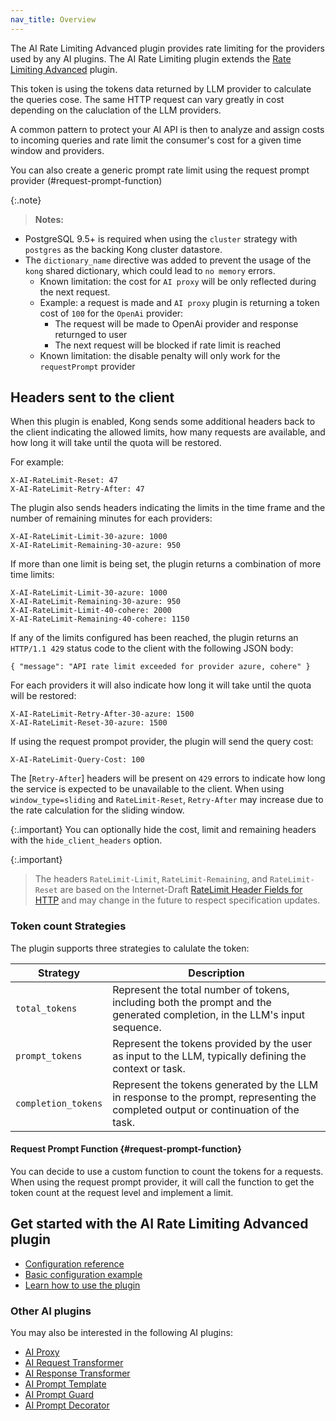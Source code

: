 ```yaml
---
nav_title: Overview
---
```


The AI Rate Limiting Advanced plugin provides rate limiting for the providers used by any AI plugins. The
AI Rate Limiting plugin extends the
[Rate Limiting Advanced](/hub/kong-inc/rate-limiting-advanced/) plugin.

This token is using the tokens data returned by LLM provider to calculate the queries cose.
The same HTTP request can vary greatly in cost depending on the caluclation of the 
LLM providers.

A common pattern to protect your AI API is then to analyze and
assign costs to incoming  queries and rate limit the consumer's
cost for a given time window and providers.

You can also create a generic prompt rate limit using the request prompt provider (#request-prompt-function)

{:.note}
> **Notes:**
  * PostgreSQL 9.5+ is required when using the `cluster` strategy with `postgres` as the backing Kong cluster datastore.
  * The `dictionary_name` directive was added to prevent the usage of the `kong` shared dictionary, which could lead to `no memory` errors.
    * Known limitation: the cost for `AI proxy` will be only reflected during the next request.
    * Example: a request is made and `AI proxy` plugin is returning a token cost of `100` for the `OpenAi` provider:
      - The request will be made to OpenAi provider and response returnged to user
      - The next request will be blocked if rate limit is reached
    * Known limitation: the disable penalty will only work for the `requestPrompt` provider


## Headers sent to the client

When this plugin is enabled, Kong sends some additional headers back to the client
indicating the allowed limits, how many requests are available, and how long it will take
until the quota will be restored.

For example:

```plaintext
X-AI-RateLimit-Reset: 47
X-AI-RateLimit-Retry-After: 47
```

The plugin also sends headers indicating the limits in the time frame and the number
of remaining minutes for each providers:

```plaintext
X-AI-RateLimit-Limit-30-azure: 1000
X-AI-RateLimit-Remaining-30-azure: 950
```

If more than one limit is being set, the plugin returns a combination of more time limits:

```plaintext
X-AI-RateLimit-Limit-30-azure: 1000
X-AI-RateLimit-Remaining-30-azure: 950
X-AI-RateLimit-Limit-40-cohere: 2000
X-AI-RateLimit-Remaining-40-cohere: 1150
```

If any of the limits configured has been reached, the plugin returns an `HTTP/1.1 429` status
code to the client with the following JSON body:

```plaintext
{ "message": "API rate limit exceeded for provider azure, cohere" }
```

For each providers it will also indicate how long it  will take until the quota will be restored:

```plaintext
X-AI-RateLimit-Retry-After-30-azure: 1500
X-AI-RateLimit-Reset-30-azure: 1500
```

If using the request prompot provider, the plugin will send the query cost:

```plaintext
X-AI-RateLimit-Query-Cost: 100
```

The [`Retry-After`] headers will be present on `429` errors to indicate how long the service is
expected to be unavailable to the client. When using `window_type=sliding` and `RateLimit-Reset`, `Retry-After`
may increase due to the rate calculation for the sliding window.

{:.important}
You can optionally hide the cost, limit and remaining headers with the `hide_client_headers` option.

{:.important}
> The headers `RateLimit-Limit`, `RateLimit-Remaining`, and `RateLimit-Reset` are based on the Internet-Draft [RateLimit Header Fields for HTTP](https://datatracker.ietf.org/doc/draft-ietf-httpapi-ratelimit-headers) and may change in the future to respect specification updates.


### Token count Strategies

The plugin supports three strategies to calulate the token:

| Strategy    | Description |
| --------- | ---- |
| `total_tokens`   | Represent the total number of tokens, including both the prompt and the generated completion, in the LLM's input sequence. 
| `prompt_tokens` | Represent the tokens provided by the user as input to the LLM, typically defining the context or task.
| `completion_tokens`   | Represent the tokens generated by the LLM in response to the prompt, representing the completed output or continuation of the task.


#### Request Prompt Function {#request-prompt-function}

You can decide to use a custom function to count the tokens for a requests. When using the request prompt provider, it will call the function to get the token count at the request level and implement a limit.


## Get started with the AI Rate Limiting Advanced plugin

* [Configuration reference](/hub/kong-inc/ai-rate-limiting-advanced/configuration/)
* [Basic configuration example](/hub/kong-inc/ai-rate-limiting-advanced/how-to/basic-example/)
* [Learn how to use the plugin](/hub/kong-inc/ai-rate-limiting-advanced/how-to/)

### Other AI plugins

You may also be interested in the following AI plugins:
* [AI Proxy](/hub/kong-inc/ai-proxy/)
* [AI Request Transformer](/hub/kong-inc/ai-request-transformer/)
* [AI Response Transformer](/hub/kong-inc/ai-response-transformer/)
* [AI Prompt Template](/hub/kong-inc/ai-prompt-template/)
* [AI Prompt Guard](/hub/kong-inc/ai-prompt-guard/)
* [AI Prompt Decorator](/hub/kong-inc/ai-prompt-decorator/)